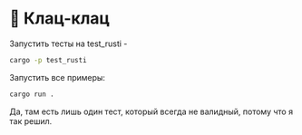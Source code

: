 # 🦀 Клац-клац

Запустить тесты на test_rusti - 
```sh
cargo -p test_rusti
```

Запустить все примеры:
```sh
cargo run .
```

Да, там есть лишь один тест, который всегда не валидный,
потому что я так решил.

